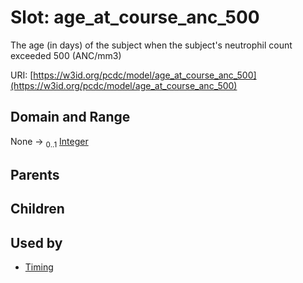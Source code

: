 
# Slot: age_at_course_anc_500


The age (in days) of the subject when the subject's neutrophil count exceeded 500 (ANC/mm3)

URI: [https://w3id.org/pcdc/model/age_at_course_anc_500](https://w3id.org/pcdc/model/age_at_course_anc_500)


## Domain and Range

None &#8594;  <sub>0..1</sub> [Integer](types/Integer.md)

## Parents


## Children


## Used by

 * [Timing](Timing.md)
